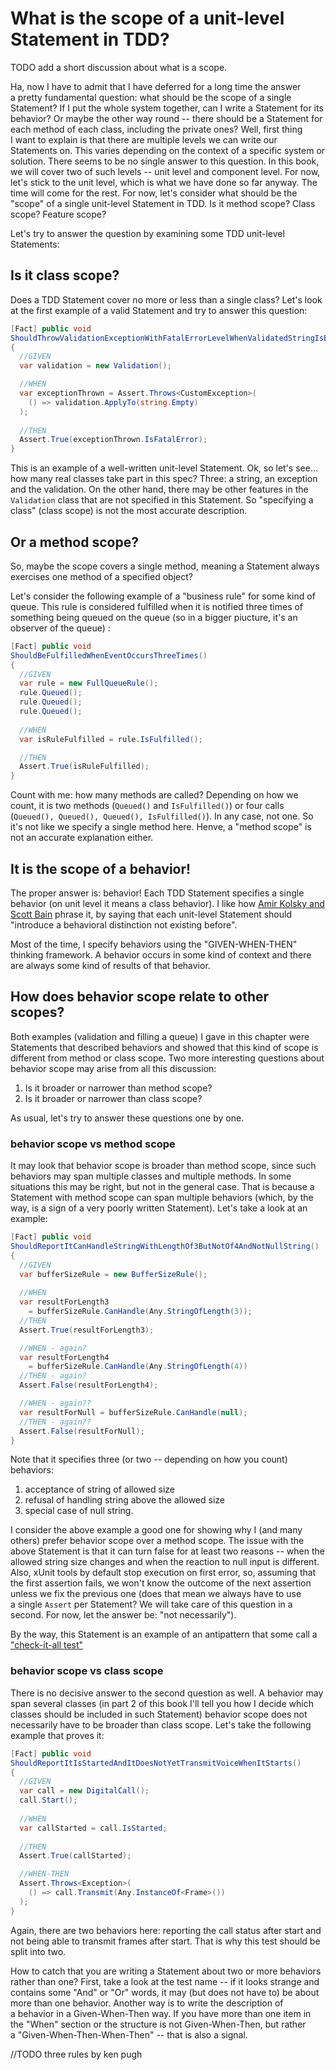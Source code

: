 # What is the scope of a unit-level Statement in TDD?

TODO add a short discussion about what is a scope.

Ha, now I have to admit that I have deferred for a long time the answer a pretty fundamental question: what should be the scope of a single Statement? If I put the whole system together, can I write a Statement for its behavior? Or maybe the other way round -- there should be a Statement for each method of each class, including the private ones? Well, first thing I want to explain is that there are multiple levels we can write our Statements on. This varies depending on the context of a specific system or solution. There seems to be no single answer to this question. In this book, we will cover two of such levels -- unit level and component level. For now, let's stick to the unit level, which is what we have done so far anyway. The time will come for the rest. For now, let's consider what should be the "scope" of a single unit-level Statement in TDD. Is it method scope? Class scope? Feature scope?

Let's try to answer the question by examining some TDD unit-level Statements:

## Is it class scope? 

Does a TDD Statement cover no more or less than a single class? Let's look at the first example of a valid Statement and try to answer this question:

```csharp
[Fact] public void
ShouldThrowValidationExceptionWithFatalErrorLevelWhenValidatedStringIsEmpty()
{
  //GIVEN
  var validation = new Validation();

  //WHEN
  var exceptionThrown = Assert.Throws<CustomException>(
    () => validation.ApplyTo(string.Empty) 
  );
  
  //THEN
  Assert.True(exceptionThrown.IsFatalError);
}
```

This is an example of a well-written unit-level Statement. Ok, so let's see... how many real classes take part in this spec? Three: a string, an exception and the validation. On the other hand, there may be other features in the `Validation` class that are not specified in this Statement. So "specifying a class" (class scope) is not the most accurate description.

## Or a method scope?

So, maybe the scope covers a single method, meaning a Statement always exercises one method of a specified object?

Let's consider the following example of a "business rule" for some kind of queue. This rule is considered fulfilled when it is notified three times of something being queued on the queue (so in a bigger piucture, it's an observer of the queue) :

```csharp
[Fact] public void 
ShouldBeFulfilledWhenEventOccursThreeTimes()
{
  //GIVEN
  var rule = new FullQueueRule();
  rule.Queued();
  rule.Queued();
  rule.Queued();
  
  //WHEN
  var isRuleFulfilled = rule.IsFulfilled();

  //THEN
  Assert.True(isRuleFulfilled);
}
```

Count with me: how many methods are called? Depending on how we count, it is two methods (`Queued()` and `IsFulfilled()`) or four calls (`Queued(), Queued(), Queued(), IsFulfilled()`). In any case, not one. So it's not like we specify a single method here. Henve, a "method scope" is not an accurate explanation either.

## It is the scope of a behavior!

The proper answer is: behavior! Each TDD Statement specifies a single behavior (on unit level it means a class behavior). I like how [Amir Kolsky and Scott Bain](http://www.sustainabletdd.com/) phrase it, by saying that each unit-level Statement should "introduce a behavioral distinction not existing before".

Most of the time, I specify behaviors using the "GIVEN-WHEN-THEN" thinking framework. A behavior occurs in some kind of context and there are always some kind of results of that behavior.

## How does behavior scope relate to other scopes?

Both examples (validation and filling a queue) I gave in this chapter were Statements that described behaviors and showed that this kind of scope is different from method or class scope. Two more interesting questions about behavior scope may arise from all this discussion:

1. Is it broader or narrower than method scope?
1. Is it broader or narrower than class scope?

As usual, let's try to answer these questions one by one.

### behavior scope vs method scope

It may look that behavior scope is broader than method scope, since such behaviors may span multiple classes and multiple methods. In some situations this may be right, but not in the general case. That is because a Statement with method scope can span multiple behaviors (which, by the way, is a sign of a very poorly written Statement). Let's take a look at an example:

```csharp
[Fact] public void 
ShouldReportItCanHandleStringWithLengthOf3ButNotOf4AndNotNullString()
{
  //GIVEN
  var bufferSizeRule = new BufferSizeRule();
  
  //WHEN
  var resultForLength3 
    = bufferSizeRule.CanHandle(Any.StringOfLength(3));
  //THEN
  Assert.True(resultForLength3);

  //WHEN - again?
  var resultForLength4 
    = bufferSizeRule.CanHandle(Any.StringOfLength(4))
  //THEN - again?
  Assert.False(resultForLength4);

  //WHEN - again??
  var resultForNull = bufferSizeRule.CanHandle(null);
  //THEN - again??
  Assert.False(resultForNull);
}
```

Note that it specifies three (or two -- depending on how you count) behaviors: 

1. acceptance of string of allowed size
1. refusal of handling string above the allowed size 
1. special case of null string. 

I consider the above example a good one for showing why I (and many others) prefer behavior scope over a method scope. The issue with the above Statement is that it can turn false for at least two reasons -- when the allowed string size changes and when the reaction to null input is different. Also, xUnit tools by default stop execution on first error, so, assuming that the first assertion fails, we won't know the outcome of the next assertion unless we fix the previous one (does that mean we always have to use a single `Assert` per Statement? We will take care of this question in a second. For now, let the answer be: "not necessarily").

By the way, this Statement is an example of an antipattern that some call a ["check-it-all test"](http://blog.typemock.com/2012/08/the-test-you-regret-the-check-it-all.html)

### behavior scope vs class scope

There is no decisive answer to the second question as well. A behavior may span several classes (in part 2 of this book I'll tell you how I decide which classes should be included in such Statement) behavior scope does not necessarily have to be broader than class scope. Let's take the following example that proves it:

```csharp
[Fact] public void
ShouldReportItIsStartedAndItDoesNotYetTransmitVoiceWhenItStarts()
{
  //GIVEN
  var call = new DigitalCall();
  call.Start();
 
  //WHEN
  var callStarted = call.IsStarted;
  
  //THEN
  Assert.True(callStarted);

  //WHEN-THEN
  Assert.Throws<Exception>(
    () => call.Transmit(Any.InstanceOf<Frame>())
  );
}
```

Again, there are two behaviors here: reporting the call status after start and not being able to transmit frames after start. That is why this test should be split into two.

How to catch that you are writing a Statement about two or more behaviors rather than one? First, take a look at the test name -- if it looks strange and contains some "And" or "Or" words, it may (but does not have to) be about more than one behavior. Another way is to write the description of a behavior in a Given-When-Then way. If you have more than one item in the "When" section or the structure is not Given-When-Then, but rather a "Given-When-Then-When-Then" -- that is also a signal.


//TODO three rules by ken pugh
